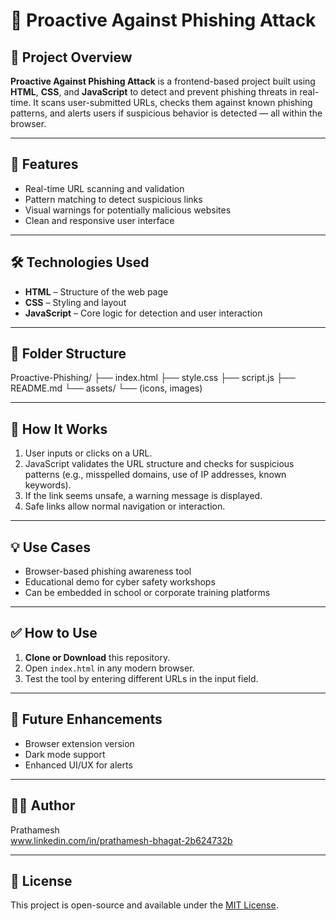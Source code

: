 # 🔐 Proactive Against Phishing Attack

## 🧩 Project Overview

**Proactive Against Phishing Attack** is a frontend-based project built using **HTML**, **CSS**, and **JavaScript** to detect and prevent phishing threats in real-time. It scans user-submitted URLs, checks them against known phishing patterns, and alerts users if suspicious behavior is detected — all within the browser.

---

## 🚀 Features

- Real-time URL scanning and validation
- Pattern matching to detect suspicious links
- Visual warnings for potentially malicious websites
- Clean and responsive user interface

---

## 🛠️ Technologies Used

- **HTML** – Structure of the web page  
- **CSS** – Styling and layout  
- **JavaScript** – Core logic for detection and user interaction  

---

## 📂 Folder Structure

Proactive-Phishing/
├── index.html
├── style.css
├── script.js
├── README.md
└── assets/
└── (icons, images)


---

## 📖 How It Works

1. User inputs or clicks on a URL.
2. JavaScript validates the URL structure and checks for suspicious patterns (e.g., misspelled domains, use of IP addresses, known keywords).
3. If the link seems unsafe, a warning message is displayed.
4. Safe links allow normal navigation or interaction.

---

## 💡 Use Cases

- Browser-based phishing awareness tool  
- Educational demo for cyber safety workshops  
- Can be embedded in school or corporate training platforms

---

## ✅ How to Use

1. **Clone or Download** this repository.
2. Open `index.html` in any modern browser.
3. Test the tool by entering different URLs in the input field.

---

## 📌 Future Enhancements

- Browser extension version
- Dark mode support
- Enhanced UI/UX for alerts

---

## 👨‍💻 Author

Prathamesh  
www.linkedin.com/in/prathamesh-bhagat-2b624732b

---

## 📜 License

This project is open-source and available under the [MIT License](LICENSE).
